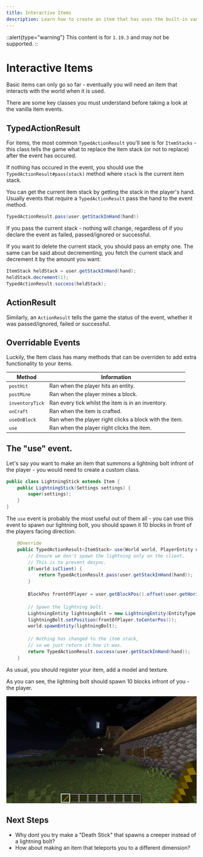 ```yaml
---
title: Interactive Items
description: Learn how to create an item that has uses the built-in vanilla events.
---
```


::alert{type="warning"}
This content is for `1.19.3` and may not be supported.
::

# Interactive Items

Basic items can only go so far - eventually you will need an item that interacts with the world when it is used.

There are some key classes you must understand before taking a look at the vanilla item events.

## TypedActionResult

For items, the most common `TypedActionResult` you'll see is for `ItemStacks` - this class tells the game what to replace the item stack (or not to replace) after the event has occured.

If nothing has occured in the event, you should use the `TypedActionResult#pass(stack)` method where `stack` is the current item stack.

You can get the current item stack by getting the stack in the player's hand. Usually events that require a `TypedActionResult` pass the hand to the event method.

```java
TypedActionResult.pass(user.getStackInHand(hand))
```

If you pass the current stack - nothing will change, regardless of if you declare the event as failed, passed/ignored or successful.

If you want to delete the current stack, you should pass an empty one. The same can be said about decrementing, you fetch the current stack and decrement it by the amount you want:

```java
ItemStack heldStack = user.getStackInHand(hand);
heldStack.decrement(1);
TypedActionResult.success(heldStack);
```

## ActionResult

Similarly, an `ActionResult` tells the game the status of the event, whether it was passed/ignored, failed or successful.

## Overridable Events

Luckily, the Item class has many methods that can be overriden to add extra functionality to your items.

|Method|Information|
|------|-----------|
|`postHit`|Ran when the player hits an entity.|
|`postMine`|Ran when the player mines a block.|
|`inventoryTick`|Ran every tick whilst the item is in an inventory.|
|`onCraft`|Ran when the item is crafted.|
|`useOnBlock`|Ran when the player right clicks a block with the item.|
|`use`|Ran when the player right clicks the item.|

## The "use" event.

Let's say you want to make an item that summons a lightning bolt infront of the player - you would need to create a custom class.

```java
public class LightningStick extends Item {
    public LightningStick(Settings settings) {
        super(settings);
    }
}
```

The `use` event is probably the most useful out of them all - you can use this event to spawn our lightning bolt, you should spawn it 10 blocks in front of the players facing direction.

```java
    @Override
    public TypedActionResult<ItemStack> use(World world, PlayerEntity user, Hand hand) {
        // Ensure we don't spawn the lightning only on the client.
        // This is to prevent desync.
        if(world.isClient) {
            return TypedActionResult.pass(user.getStackInHand(hand));
        }

        BlockPos frontOfPlayer = user.getBlockPos().offset(user.getHorizontalFacing(), 10);

        // Spawn the lightning bolt.
        LightningEntity lightningBolt = new LightningEntity(EntityType.LIGHTNING_BOLT, world);
        lightningBolt.setPosition(frontOfPlayer.toCenterPos());
        world.spawnEntity(lightningBolt);

        // Nothing has changed to the item stack,
        // so we just return it how it was.
        return TypedActionResult.success(user.getStackInHand(hand));
    }
```

As usual, you should register your item, add a model and texture.

As you can see, the lightning bolt should spawn 10 blocks infront of you - the player.

![](/items/interactive_0.webp)

## Next Steps

- Why dont you try make a "Death Stick" that spawns a creeper instead of a lightning bolt?
- How about making an item that teleports you to a different dimension?